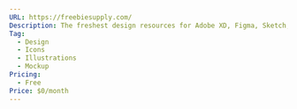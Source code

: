 ```yaml
---
URL: https://freebiesupply.com/
Description: The freshest design resources for Adobe XD, Figma, Sketch, Photoshop and Adobe Illustrator.
Tag:
  - Design
  - Icons
  - Illustrations
  - Mockup
Pricing:
  - Free
Price: $0/month
---
```

